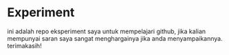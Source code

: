 # Experiment
ini adalah repo eksperiment saya untuk mempelajari github, jika kalian mempunyai saran saya sangat menghargainya jika anda menyampaikannya. terimakasih!
